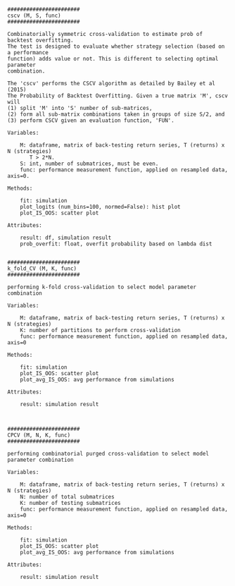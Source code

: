 	#######################
    cscv (M, S, func)
	#######################
    
    Combinatorially symmetric cross-validation to estimate prob of backtest overfitting.
    The test is designed to evaluate whether strategy selection (based on a performance
    function) adds value or not. This is different to selecting optimal parameter 
    combination.
    
    The 'cscv' performs the CSCV algorithm as detailed by Bailey et al (2015) 
    The Probability of Backtest Overfitting. Given a true matrix 'M', cscv will 
    (1) split 'M' into 'S' number of sub-matrices, 
    (2) form all sub-matrix combinations taken in groups of size S/2, and 
    (3) perform CSCV given an evaluation function, 'FUN'.
    
    Variables:
    
        M: dataframe, matrix of back-testing return series, T (returns) x N (strategies)
           T > 2*N.    
        S: int, number of submatrices, must be even.
        func: performance measurement function, applied on resampled data, axis=0.
    
    Methods:
    
        fit: simulation
        plot_logits (num_bins=100, normed=False): hist plot
        plot_IS_OOS: scatter plot
        
    Attributes:

        result: df, simulation result
        prob_overfit: float, overfit probability based on lambda dist
		
	
	#######################
	k_fold_CV (M, K, func)
	#######################
	
    performing k-fold cross-validation to select model parameter combination
    
    Variables:
    
        M: dataframe, matrix of back-testing return series, T (returns) x N (strategies)
        K: number of partitions to perform cross-validation
        func: performance measurement function, applied on resampled data, axis=0
    
    Methods:
    
        fit: simulation
        plot_IS_OOS: scatter plot
        plot_avg_IS_OOS: avg performance from simulations
        
    Attributes:

        result: simulation result
		
		
		
	#######################
	CPCV (M, N, K, func)
	#######################
	
    performing combinatorial purged cross-validation to select model parameter combination
    
    Variables:
    
        M: dataframe, matrix of back-testing return series, T (returns) x N (strategies)
        N: number of total submatrices
        K: number of testing submatrices
        func: performance measurement function, applied on resampled data, axis=0
    
    Methods:
    
        fit: simulation
        plot_IS_OOS: scatter plot
        plot_avg_IS_OOS: avg performance from simulations
        
    Attributes:

        result: simulation result		